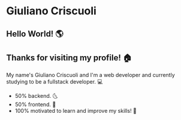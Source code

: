 
# Giuliano Criscuoli

## Hello World! :earth_americas:

## Thanks for visiting my profile! :house:

 My name's Giuliano Criscuoli and I'm a web developer 
 and currently studying to be a fullstack developer. :computer:
 
 * 50% backend. :last_quarter_moon_with_face:
 * 50% frontend. :first_quarter_moon_with_face:
 * 100%  motivated to learn and improve my skills! :full_moon_with_face:

